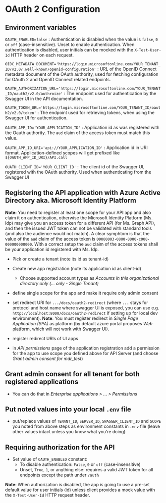 # OAuth 2 Configuration 

## Environment variables

`OAUTH_ENABLED=false`
: Authentication is disabled when the value is `false`, `0` or `off` (case-insensitive).
  Unset to enable authentication.
  When authentication is disabled, user initials can be mocked with the `X-Test-User-Id` HTTP header on each request. 

`OIDC_METADATA_DOCUMENT='https://login.microsoftonline.com/YOUR_TENANT_ID/v2.0/.well-known/openid-configuration'`
: URL of the OpenID Connect metadata document of the OAuth authority, used for fetching configuration for OAuth 2 and
  OpenID Connect related endpoints.

`OAUTH_AUTHORIZATION_URL='https://login.microsoftonline.com/YOUR_TENANT_ID/oauth2/v2.0/authroize'`
: The endpoint used for authentication by the Swagger UI in the API documentation.

`OAUTH_TOKEN_URL='https://login.microsoftonline.com/YOUR_TENANT_ID/oauth2/v2.0/token'`
: The endpoint used for retrieving tokens, when using the Swagger UI for authentication.

`OAUTH_APP_ID='YOUR_APPLICATION_ID'`
: Application id as was registered with the Oauth authority.
  The `aud` claim of the access token must match this value.

`OAUTH_APP_ID_URI='api://YOUR_APPLICATION_ID'`
: Application id in URI format. Application-defined scopes will get prefixed like `${OAUTH_APP_ID_URI}/API.call`

`OUATH_CLIENT_ID='YOUR_CLIENT_ID'`
: The client id of the Swagger UI, registered with the OAuth authority.
  Used when authenticating from the Swagger UI


## Registering the API application with Azure Active Directory aka. Microsoft Identity Platform

**Note:** You need to register at least one scope for your API app and also claim it on authentication, otherwise
the Microsoft Identity Platform (Ms. Idp) may give you an access token for a different API (for Ms. Graph API),
and then the issued JWT token can not be validated with standard tools (and also the audience would not match).
A clear symphtom is that the value of the `aud` claim of the access token is
`00000003-0000-0000-c000-000000000000`. With a correct setup the `aud` claim of the access tokens shall
be your application id registered with Ms. Idp.

* Pick or create a tenant (note its id as tenant-id)
  
* Create new app registration (note its application id as client-id)
    * Choose supported account types as _Accounts in this organizational directory only (... only - Single Tenant)_

* define single scope for the app and make it require only admin consent

* set redirect URI for `.../docs/oauth2-redirect`
  (where `...` stays for protocol and host name where swagger UI is exposed, you can use e.g. 
  `http://localhost:8000/docs/oauth2-redirect` if setting up for local dev environment). **Note**: You must register
  redirect in _Single Page Application (SPA)_ as platform (by default azure portal proposes _Web_ platform, which will 
  not work with Swagger UI).

* register redirect URIs of UI apps
  
* in _API permissions_ page of the application registration add a permission for the app to use scope you defined
  above for API Server (and choose _Grant admin consent for mdr_test_)
  
## Grant admin consent for all tenant for both registered applications

* You can do that in _Enterprise applications > ... > Permissions_


## Put noted values into your local `.env` file

* put/replace values of `TENANT_ID`, `SERVER_ID`, `SWAGGER_CLIENT_ID` and `SCOPE` you noted from above steps as 
  environment constants in `.env` file (leave other values intact unless you know what you're doing)
  
## Requiring authorization for the API

* Set value of `OAUTH_ENABLED` constant:
  * To disable authentication: `False`, `0` or `off` (case-insensitive)
  * Unset, `True`, `1`, or anything else: requires a valid JWT token for all endpoints except the path under `/auth`
    
**Note**: When authorization is disabled, the app is going to use a pre-set default value for user initials (id) 
unless client provides a mock value with the `X-Test-User-Id` HTTP request header.
